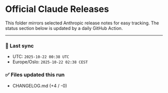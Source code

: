 # Official Claude Releases

This folder mirrors selected Anthropic release notes for easy tracking.
The status section below is updated by a daily GitHub Action.


---

<!-- sync-status:start -->

### 🔄 Last sync
- UTC: `2025-10-22 00:38 UTC`
- Europe/Oslo: `2025-10-22 02:38 CEST`

### ✅ Files updated this run

- CHANGELOG.md (+4 / -0)<!-- sync-status:end -->
































































